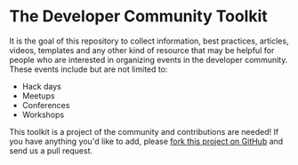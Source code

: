 # The Developer Community Toolkit

It is the goal of this repository to collect information, best practices, articles, videos, templates and any other kind of resource that may be helpful for people who are interested in organizing events in the developer community. These events include but are not limited to:
- Hack days
- Meetups
- Conferences
- Workshops

This toolkit is a project of the community and contributions are needed! If you have anything you'd like to add, please [fork this project on GitHub](https://github.com/crabasa/community-toolkit) and send us a pull request.
